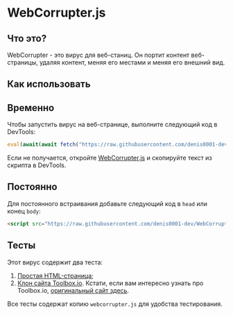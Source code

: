 # WebCorrupter.js
## Что это?
WebCorrupter - это вирус для веб-станиц. Он портит контент веб-страницы,
удаляя контент, меняя его местами и меняя его внешний вид.

## Как использовать
## Временно
Чтобы запустить вирус на веб-странице, выполните следующий код в DevTools:
```js
eval(await(await fetch("https://raw.githubusercontent.com/denis0001-dev/WebCorrupter.js/refs/heads/main/dist/WebCorrupter.js")).text());
```

Если не получается, откройте [WebCorrupter.js](dist/WebCorrupter.js) и скопируйте текст из скрипта в DevTools.

## Постоянно
Для постоянного встраивания добавьте следующий код в `head` или конец `body`:
```html
<script src="https://raw.githubusercontent.com/denis0001-dev/WebCorrupter.js/refs/heads/main/dist/WebCorrupter.js"></script>
```

## Тесты
Этот вирус содержит два теста:
1. [Простая HTML-страница](https://denis0001-dev.github.io/WebCorrupter.js/tests/1);
2. [Клон сайта Toolbox.io](https://denis0001-dev.github.io/WebCorrupter.js/tests/2).
   Кстати, если вам интересно узнать про Toolbox.io, [оригинальный сайт здесь](https://toolbox-io.ru).

Все тесты содержат копию `webcorrupter.js` для удобства тестирования.